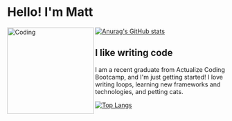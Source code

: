 # Hello! I'm Matt
<img align="left" alt="Coding" width="200" src="https://camo.githubusercontent.com/d52b0009e98c6db7b8ea0c27768dfe5384327f3ca0f4cd3630d3460b31e50b05/68747470733a2f2f737465616d75736572696d616765732d612e616b616d616968642e6e65742f7567632f3931313239333437333538303332383836332f444342313246373634323345353232363036344142433330324233323643324635323741343244462f">

[![Anurag's GitHub stats](https://github-readme-stats.vercel.app/api?username=mattjkatz&show_icons=true&theme=tokyonight)](https://github.com/anuraghazra/github-readme-stats)


## I like writing code

I am a recent graduate from Actualize Coding Bootcamp, and I'm just getting started! I love writing loops, learning new frameworks and technologies, and petting cats.

[![Top Langs](https://github-readme-stats.vercel.app/api/top-langs/?username=mattjkatz&layout=compact&langs_count=8&theme=tokyonight)](https://github.com/anuraghazra/github-readme-stats)
